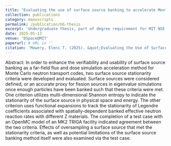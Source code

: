 ```yaml
---
title: "Evaluating the use of surface source banking to accelerate Monte Carlo transport simulations of far-field particle fluxes"
collection: publications
category: manuscripts
permalink: /publication/UG-thesis
excerpt: 'Undergraduate thesis, part of degree requirement for MIT NSE'
date: 2025-05-13
venue: 'DSpace@MIT'
paperurl: # URL in ''
citation: 'Mowery, Eleni T. (2025). &quot;Evaluating the Use of Surface Source Banking to Accelerate Monte Carlo Transport Simulations of Far-Field Particle Fluxes.&quot; <i>MIT Undergraduate Thesis</i>.'
---
```


Abstract:
In order to enhance the verifiability and usability of surface source banking as a far-field flux and dose simulation acceleration method for Monte Carlo neutron transport codes, two surface source stationarity criteria were developed and evaluated. Surface sources were considered defined, or an accurate proxy for fission sources in eigenvalue simulations once enough particles have been banked such that these criteria were met. One criterion utilizes multi-dimensional Shannon entropy to indicate the stationarity of the surface source in physical space and energy. The other criterion uses functional expansions to track the stationarity of Legendre coefficients associated with spatially-dependent banked effective neutron reaction rates with different Z materials. The completion of a test case with an OpenMC model of an MK2 TRIGA facility indicated agreement between the two criteria. Effects of oversampling a surface source that met the stationarity criteria, as well as potential limitations of the surface source banking method itself were also examined via the test case.

